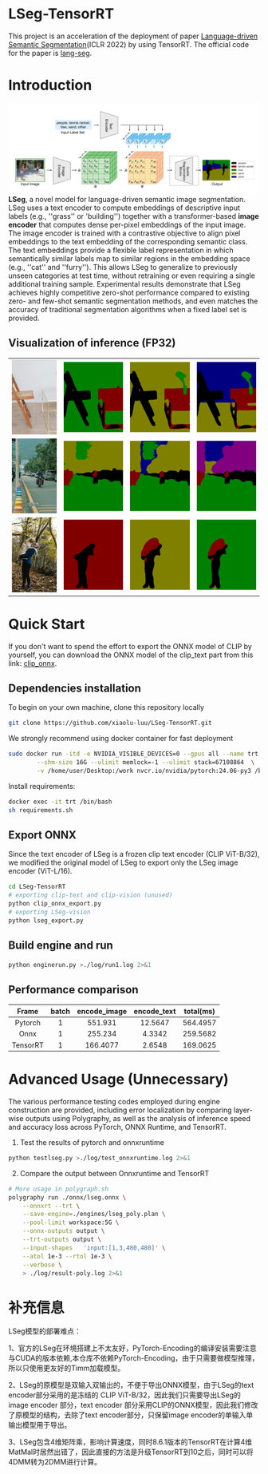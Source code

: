 # LSeg-TensorRT
This project is an acceleration of the deployment of paper [Language-driven Semantic Segmentation](https://arxiv.org/abs/2201.03546)(ICLR 2022) by using TensorRT. The official code for the paper is [lang-seg](https://github.com/isl-org/lang-seg/tree/main).
# Introduction
![](image/lseg.jpg)
**LSeg**, a novel model for language-driven semantic image segmentation. LSeg uses a text encoder to compute embeddings of descriptive input labels (e.g., ''grass'' or 'building'') together with a transformer-based **image encoder** that computes dense per-pixel embeddings of the input image. The image encoder is trained with a contrastive objective to align pixel embeddings to the text embedding of the corresponding semantic class. The text embeddings provide a flexible label representation in which semantically similar labels map to similar regions in the embedding space (e.g., ''cat'' and ''furry''). This allows LSeg to generalize to previously unseen categories at test time, without retraining or even requiring a single additional training sample. Experimental results demonstrate that LSeg achieves highly competitive zero-shot performance compared to existing zero- and few-shot semantic segmentation methods, and even matches the accuracy of traditional segmentation algorithms when a fixed label set is provided.

## Visualization of inference (FP32)
<table>
    <tr>
        <td><img src="image/chair.jpg" width="100%" style="height: 150px; object-fit: cover;"></td>
        <td><img src="image/seg_image_trt2.png" width="100%" style="height: 150px; object-fit: cover;"></td>
        <td><img src="image/seg_image_trt3.png" width="100%" style="height: 150px; object-fit: cover;"></td>
        <td><img src="image/seg_image_trt4.png" width="100%" style="height: 150px; object-fit: cover;"></td>
    </tr>
    <tr>
        <td><img src="image/car.jpg" width="100%" style="height: 150px; object-fit: cover;"></td>
        <td><img src="image/car_trt3.png" width="100%" style="height: 150px; object-fit: cover;"></td>
        <td><img src="image/car_trt4.png" width="100%" style="height: 150px; object-fit: cover;"></td>
        <td><img src="image/car_trt5.png" width="100%" style="height: 150px; object-fit: cover;"></td>
    </tr>
    <tr>
        <td><img src="image/dog.jpg" width="100%" style="height: 150px; object-fit: cover;"></td>
        <td><img src="image/dog_trt2.png" width="100%" style="height: 150px; object-fit: cover;"></td>
        <td><img src="image/dog_trt1.png" width="100%" style="height: 150px; object-fit: cover;"></td>
        <td><img src="image/dog_trt3.png" width="100%" style="height: 150px; object-fit: cover;"></td>
    </tr>
</table>






# Quick Start
If you don't want to spend the effort to export the ONNX model of CLIP by yourself, you can download the ONNX model of the clip_text part from this link: [clip_onnx](https://github.com/Lednik7/CLIP-ONNX).



## Dependencies installation

To begin on your own machine, clone this repository locally
```bash
git clone https://github.com/xiaolu-luu/LSeg-TensorRT.git
```
We strongly recommend using docker container for fast deployment
```bash
sudo docker run -itd -e NVIDIA_VISIBLE_DEVICES=0 --gpus all --name trt --runtime=nvidia \
        --shm-size 16G --ulimit memlock=-1 --ulimit stack=67108864  \
        -v /home/user/Desktop:/work nvcr.io/nvidia/pytorch:24.06-py3 /bin/bash
```
Install requirements:
```bash
docker exec -it trt /bin/bash
sh requirements.sh
```

## Export ONNX
Since the text encoder of LSeg is a frozen clip text encoder (CLIP ViT-B/32), we modified the original model of LSeg to export only the LSeg image encoder (ViT-L/16).
```bash
cd LSeg-TensorRT
# exporting clip-text and clip-vision (unused)
python clip_onnx_export.py 
# exporting LSeg-vision
python lseg_export.py
```

## Build engine and run

```bash
python enginerun.py >./log/run1.log 2>&1
```
## Performance comparison

|  Frame    |  batch |   encode_image |   encode_text |    total(ms) |
|:---------:|:------:|:--------------:|:-------------:|:------------:|
| Pytorch   |      1 |   551.931      |       12.5647 |   564.4957   |
| Onnx      |      1 |   255.234      |        4.3342 |   259.5682   |
| TensorRT  |      1 |   166.4077     |        2.6548 |   169.0625   |

# Advanced Usage (Unnecessary)
The various performance testing codes employed during engine construction are provided, including error localization by comparing layer-wise outputs using Polygraphy, as well as the analysis of inference speed and accuracy loss across PyTorch, ONNX Runtime, and TensorRT.

1. Test the results of pytorch and onnxruntime
```bash
python testlseg.py >./log/test_onnxruntime.log 2>&1
```
2. Compare the output between Onnxruntime and TensorRT
```bash
# More usage in polygraph.sh
polygraphy run ./onnx/lseg.onnx \
    --onnxrt --trt \
    --save-engine=./engines/lseg_poly.plan \
    --pool-limit workspace:5G \
    --onnx-outputs output \
    --trt-outputs output \
    --input-shapes   'input:[1,3,480,480]' \
    --atol 1e-3 --rtol 1e-3 \
    --verbose \
    > ./log/result-poly.log 2>&1
```

# 补充信息
LSeg模型的部署难点：

1、官方的LSeg在环境搭建上不太友好，PyTorch-Encoding的编译安装需要注意与CUDA的版本依赖,本仓库不依赖PyTorch-Encoding，由于只需要做模型推理，所以只使用更友好的Timm加载模型。

2、LSeg的原模型是双输入双输出的，不便于导出ONNX模型，由于LSeg的text encoder部分采用的是冻结的 CLIP ViT-B/32，因此我们只需要导出LSeg的 image encoder 部分，text encoder 部分采用CLIP的ONNX模型，因此我们修改了原模型的结构，去除了text encoder部分，只保留image encoder的单输入单输出模型用于导出。

3、LSeg包含4维矩阵乘，影响计算速度，同时8.6.1版本的TensorRT在计算4维MatMal时居然出错了，因此直接的方法是升级TensorRT到10之后，同时可以将4DMM转为2DMM进行计算。

